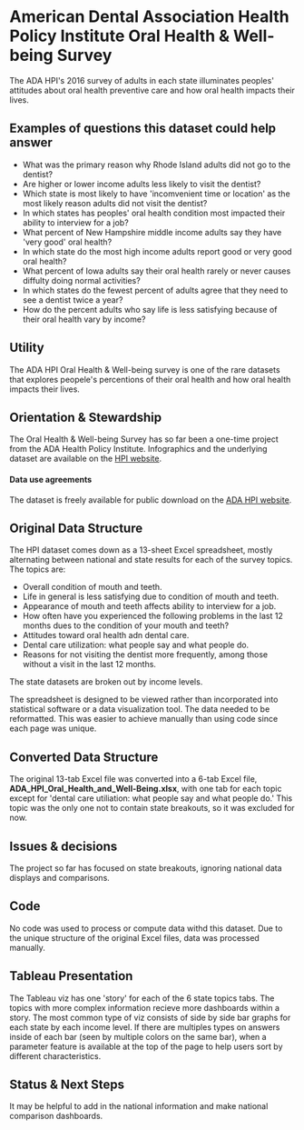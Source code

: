 # American Dental Association Health Policy Institute Oral Health & Well-being Survey

The ADA HPI's 2016 survey of adults in each state illuminates peoples' attitudes about oral health preventive care and how oral health impacts their lives. 

## Examples of questions this dataset could help answer

* What was the primary reason why Rhode Island adults did not go to the dentist?
* Are higher or lower income adults less likely to visit the dentist?
* Which state is most likely to have 'incomvenient time or location' as the most likely reason adults did not visit the dentist?
* In which states has peoples' oral health condition most impacted their ability to interview for a job?
* What percent of New Hampshire middle income adults say they have 'very good' oral health?
* In which state do the most high income adults report good or very good oral health?
* What percent of Iowa adults say their oral health rarely or never causes diffulty doing normal activities?
* In which states do the fewest percent of adults agree that they need to see a dentist twice a year?
* How do the percent adults who say life is less satisfying because of their oral health vary by income?

## Utility

The ADA HPI Oral Health & Well-being survey is one of the rare datasets that explores peopele's percentions of their oral health and how oral health impacts their lives.

## Orientation & Stewardship  

The Oral Health & Well-being Survey has so far been a one-time project from the ADA Health Policy Institute. Infographics and the underlying dataset are available on the [HPI website](https://www.ada.org/en/science-research/health-policy-institute/oral-health-and-well-being).

#### Data use agreements

The dataset is freely available for public download on the [ADA HPI website](https://www.ada.org/en/science-research/health-policy-institute/oral-health-and-well-being). 

## Original Data Structure

The HPI dataset comes down as a 13-sheet Excel spreadsheet, mostly alternating between national and state results for each of the survey topics. The topics are:
* Overall condition of mouth and teeth.
* Life in general is less satisfying due to condition of mouth and teeth.
* Appearance of mouth and teeth affects ability to interview for a job.
* How often have you experienced the following problems in the last 12 months dues to the condition of your mouth and teeth?
* Attitudes toward oral health adn dental care.
* Dental care utilization: what people say and what people do.
* Reasons for not visiting the dentist more frequently, among those without a visit in the last 12 months.

The state datasets are broken out by income levels.

The spreadsheet is designed to be viewed rather than incorporated into statistical software or a data visualization tool. The data needed to be reformatted. This was easier to achieve manually than using code since each page was unique.

## Converted Data Structure

The original 13-tab Excel file was converted into a 6-tab Excel file, **ADA_HPI_Oral_Health_and_Well-Being.xlsx**, with one tab for each topic except for 'dental care utiliation: what people say and what people do.' This topic was the only one not to contain state breakouts, so it was excluded for now.

## Issues & decisions

The project so far has focused on state breakouts, ignoring national data displays and comparisons.

## Code

No code was used to process or compute data withd this dataset. Due to the unique structure of the original Excel files, data was processed manually.

## Tableau Presentation

The Tableau viz has one 'story' for each of the 6 state topics tabs. The topics with more complex information recieve more dashboards within a story. The most common type of viz consists of side by side bar graphs for each state by each income level. If there are multiples types on answers inside of each bar (seen by multiple colors on the same bar), when a parameter feature is available at the top of the page to help users sort by different characteristics. 

## Status & Next Steps

It may be helpful to add in the national information and make national comparison dashboards.

